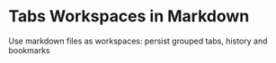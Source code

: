 # Tabs Workspaces in Markdown

Use markdown files as workspaces: persist grouped tabs, history and bookmarks

